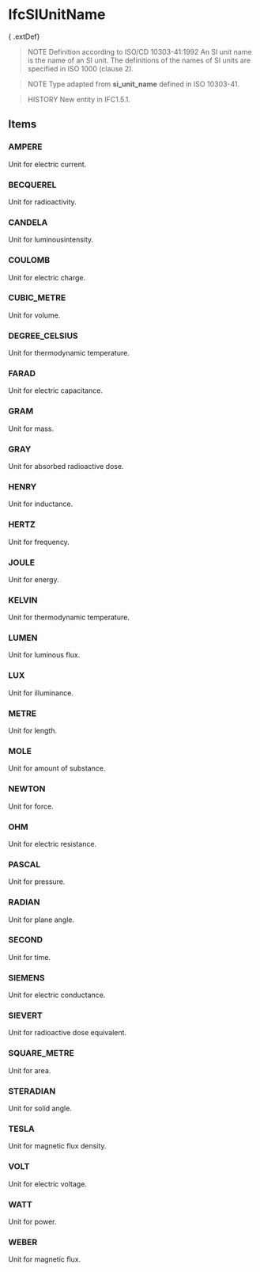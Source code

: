 # IfcSIUnitName

{ .extDef}<!-- end of definition -->
> NOTE  Definition according to ISO/CD 10303-41:1992
> An SI unit name is the name of an SI unit. The definitions of the names of SI units are specified in ISO 1000 (clause 2).

> NOTE  Type adapted from **si_unit_name** defined in ISO 10303-41.

> HISTORY  New entity in IFC1.5.1.

## Items

### AMPERE
Unit for electric current.

### BECQUEREL
Unit for radioactivity.

### CANDELA
Unit for luminousintensity.

### COULOMB
Unit for electric charge.

### CUBIC_METRE
Unit for volume.

### DEGREE_CELSIUS
Unit for thermodynamic temperature.

### FARAD
Unit for electric capacitance.

### GRAM
Unit for mass.

### GRAY
Unit for absorbed radioactive dose.

### HENRY
Unit for inductance.

### HERTZ
Unit for frequency.

### JOULE
Unit for energy.

### KELVIN
Unit for thermodynamic temperature.

### LUMEN
Unit for luminous flux.

### LUX
Unit for illuminance.

### METRE
Unit for length.

### MOLE
Unit for amount of substance.

### NEWTON
Unit for force.

### OHM
Unit for electric resistance.

### PASCAL
Unit for pressure.

### RADIAN
Unit for plane angle.

### SECOND
Unit for time.

### SIEMENS
Unit for electric conductance.

### SIEVERT
Unit for radioactive dose equivalent.

### SQUARE_METRE
Unit for area.

### STERADIAN
Unit for solid angle.

### TESLA
Unit for magnetic flux density.

### VOLT
Unit for electric voltage.

### WATT
Unit for power.

### WEBER
Unit for magnetic flux.
